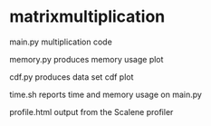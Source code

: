 # matrixmultiplication

main.py multiplication code

memory.py produces memory usage plot

cdf.py produces data set cdf plot

time.sh reports time and memory usage on main.py

profile.html output from the Scalene profiler